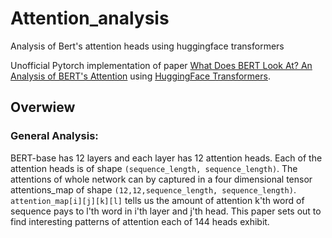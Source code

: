 # Attention_analysis
Analysis of Bert's attention heads using huggingface transformers

Unofficial Pytorch implementation of paper [What Does BERT Look At? An Analysis of BERT's Attention](https://arxiv.org/abs/1906.04341) using [HuggingFace Transformers](https://huggingface.co/transformers/).

## Overwiew
### General Analysis:
BERT-base has 12 layers and each layer has 12 attention heads. Each of the attention heads is of shape `(sequence_length, sequence_length)`. The attentions of whole network can by captured in a four dimensional tensor attentions_map of shape `(12,12,sequence_length, sequence_length)`. `attention_map[i][j][k][l]` tells us the amount of attention k'th word of sequence pays to l'th word in i'th layer and j'th head. This paper sets out to find interesting patterns of attention each of 144 heads exhibit.
